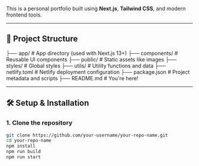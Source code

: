 

This is a personal portfolio built using **Next.js**, **Tailwind CSS**, and modern frontend tools.

---

## 📁 Project Structure
├── app/ # App directory (used with Next.js 13+)
├── components/ # Reusable UI components
├── public/ # Static assets like images
├── styles/ # Global styles
├── utils/ # Utility functions and data
├── netlify.toml # Netlify deployment configuration
├── package.json # Project metadata and scripts
├── README.md # You're here!


---

## 🛠️ Setup & Installation

### 1. Clone the repository

```bash
git clone https://github.com/your-username/your-repo-name.git
cd your-repo-name
npm install
npm run build
npm run start
